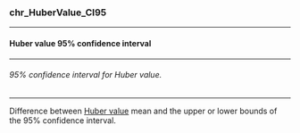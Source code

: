 ### chr_HuberValue_CI95



------
#### Huber value 95% confidence interval



------
###### 95% confidence interval for Huber value.



------
Difference between [Huber value](./chr_HV.md) mean and the upper or lower bounds of the 95% confidence interval.
